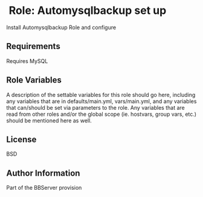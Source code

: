  Role: Automysqlbackup set up
========

Install Automysqlbackup Role and configure

Requirements
------------
Requires MySQL

Role Variables
--------------

A description of the settable variables for this role should go here, including any variables that are in defaults/main.yml, vars/main.yml, and any variables that can/should be set via parameters to the role. Any variables that are read from other roles and/or the global scope (ie. hostvars, group vars, etc.) should be mentioned here as well.


License
-------

BSD

Author Information
------------------

Part of the BBServer provision
